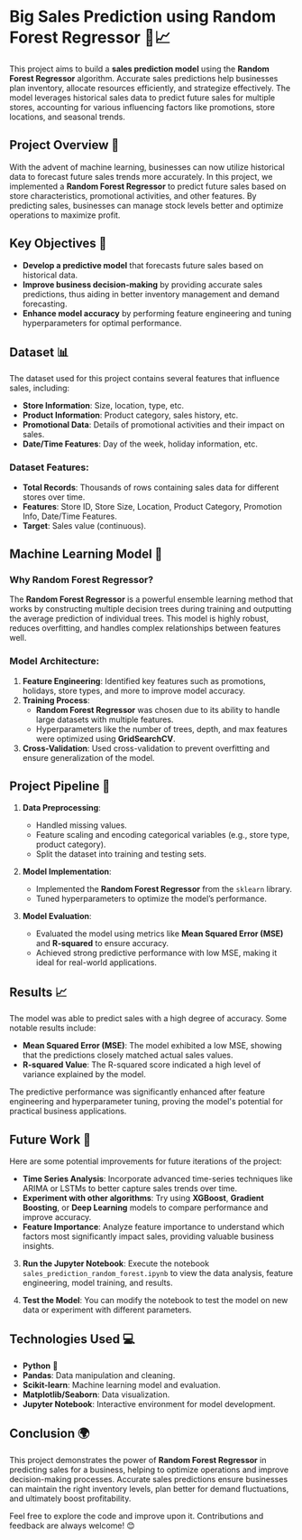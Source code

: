 
# Big Sales Prediction using Random Forest Regressor 🌲📈

This project aims to build a **sales prediction model** using the **Random Forest Regressor** algorithm. Accurate sales predictions help businesses plan inventory, allocate resources efficiently, and strategize effectively. The model leverages historical sales data to predict future sales for multiple stores, accounting for various influencing factors like promotions, store locations, and seasonal trends.

## Project Overview 🚀

With the advent of machine learning, businesses can now utilize historical data to forecast future sales trends more accurately. In this project, we implemented a **Random Forest Regressor** to predict future sales based on store characteristics, promotional activities, and other features. By predicting sales, businesses can manage stock levels better and optimize operations to maximize profit.

## Key Objectives 🎯

- **Develop a predictive model** that forecasts future sales based on historical data.
- **Improve business decision-making** by providing accurate sales predictions, thus aiding in better inventory management and demand forecasting.
- **Enhance model accuracy** by performing feature engineering and tuning hyperparameters for optimal performance.

## Dataset 📊

The dataset used for this project contains several features that influence sales, including:
- **Store Information**: Size, location, type, etc.
- **Product Information**: Product category, sales history, etc.
- **Promotional Data**: Details of promotional activities and their impact on sales.
- **Date/Time Features**: Day of the week, holiday information, etc.

### Dataset Features:

- **Total Records**: Thousands of rows containing sales data for different stores over time.
- **Features**: Store ID, Store Size, Location, Product Category, Promotion Info, Date/Time Features.
- **Target**: Sales value (continuous).

## Machine Learning Model 🌲

### Why Random Forest Regressor?

The **Random Forest Regressor** is a powerful ensemble learning method that works by constructing multiple decision trees during training and outputting the average prediction of individual trees. This model is highly robust, reduces overfitting, and handles complex relationships between features well.

### Model Architecture:

1. **Feature Engineering**: Identified key features such as promotions, holidays, store types, and more to improve model accuracy.
2. **Training Process**:
   - **Random Forest Regressor** was chosen due to its ability to handle large datasets with multiple features.
   - Hyperparameters like the number of trees, depth, and max features were optimized using **GridSearchCV**.
3. **Cross-Validation**: Used cross-validation to prevent overfitting and ensure generalization of the model.

## Project Pipeline 🔄

1. **Data Preprocessing**:
   - Handled missing values.
   - Feature scaling and encoding categorical variables (e.g., store type, product category).
   - Split the dataset into training and testing sets.

2. **Model Implementation**:
   - Implemented the **Random Forest Regressor** from the `sklearn` library.
   - Tuned hyperparameters to optimize the model’s performance.

3. **Model Evaluation**:
   - Evaluated the model using metrics like **Mean Squared Error (MSE)** and **R-squared** to ensure accuracy.
   - Achieved strong predictive performance with low MSE, making it ideal for real-world applications.

## Results 📈

The model was able to predict sales with a high degree of accuracy. Some notable results include:
- **Mean Squared Error (MSE)**: The model exhibited a low MSE, showing that the predictions closely matched actual sales values.
- **R-squared Value**: The R-squared score indicated a high level of variance explained by the model.

The predictive performance was significantly enhanced after feature engineering and hyperparameter tuning, proving the model's potential for practical business applications.

## Future Work 🚀

Here are some potential improvements for future iterations of the project:
- **Time Series Analysis**: Incorporate advanced time-series techniques like ARIMA or LSTMs to better capture sales trends over time.
- **Experiment with other algorithms**: Try using **XGBoost**, **Gradient Boosting**, or **Deep Learning** models to compare performance and improve accuracy.
- **Feature Importance**: Analyze feature importance to understand which factors most significantly impact sales, providing valuable business insights.



3. **Run the Jupyter Notebook**:
   Execute the notebook `sales_prediction_random_forest.ipynb` to view the data analysis, feature engineering, model training, and results.

4. **Test the Model**:
   You can modify the notebook to test the model on new data or experiment with different parameters.

## Technologies Used 💻

- **Python** 🐍
- **Pandas**: Data manipulation and cleaning.
- **Scikit-learn**: Machine learning model and evaluation.
- **Matplotlib/Seaborn**: Data visualization.
- **Jupyter Notebook**: Interactive environment for model development.

## Conclusion 🌍

This project demonstrates the power of **Random Forest Regressor** in predicting sales for a business, helping to optimize operations and improve decision-making processes. Accurate sales predictions ensure businesses can maintain the right inventory levels, plan better for demand fluctuations, and ultimately boost profitability.

Feel free to explore the code and improve upon it. Contributions and feedback are always welcome! 😊

